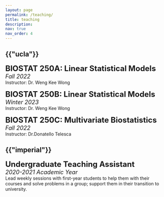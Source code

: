 ```yaml
---
layout: page
permalink: /teaching/
title: teaching
description:
nav: true
nav_order: 4
---
```

<div class="teaching">
<h2 class="category">{{"ucla"}}</h2>
<font size="+2"><strong>BIOSTAT 250A: Linear Statistical Models</strong></font> <br />
<font size="+1"><em>Fall 2022</em></font> <br />
Instructor: Dr. Weng Kee Wong

<font size="+2"><strong>BIOSTAT 250B: Linear Statistical Models</strong></font> <br />
<font size="+1"><em>Winter 2023</em></font> <br />
Instructor: Dr. Weng Kee Wong

<font size="+2"><strong>BIOSTAT 250C: Multivariate Biostatistics</strong></font> <br />
<font size="+1"><em>Fall 2022</em></font> <br />
Instructor: Dr.Donatello Telesca



<h2 class="category">{{"imperial"}}</h2>
<font size="+2"><strong>Undergraduate Teaching Assistant</strong></font> <br />
<font size="+1"><em>2020-2021 Academic Year</em></font> <br />
Lead weekly sessions with first-year students to help them with their courses and solve problems in a group; support them in their transition to university.


</div>
